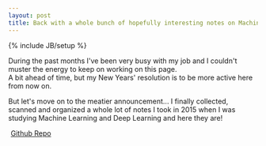 ```yaml
---
layout: post
title: Back with a whole bunch of hopefully interesting notes on Machine Learning
---
```

{% include JB/setup %}

During the past months I've been very busy with my job and I couldn't muster the energy to keep on working on this page.<br>
A bit ahead of time, but my New Years' resolution is to be more active here from now on.<br>

But let's move on to the meatier announcement... I finally collected, scanned and organized a whole lot of notes I took in 2015 when
I was studying Machine Learning and Deep Learning and here they are!<br>

<i class="fa fa-github  fa-lg" style="padding-right: 5px;" title="Repo"></i><a href="http://github.com/lospooky/mlnotes">Github Repo</a>